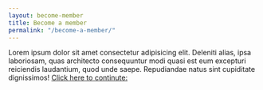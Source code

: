 ```yaml
---
layout: become-member
title: Become a member
permalink: "/become-a-member/" 
---
```

 


  Lorem ipsum dolor sit amet consectetur adipisicing elit. Deleniti alias, ipsa laboriosam, quas architecto consequuntur modi quasi est eum excepturi reiciendis laudantium, quod unde saepe. Repudiandae natus sint cupiditate dignissimos!
[Click here to continute:](https://forms.gle/UG9o6oPoyr8ibDEX8)